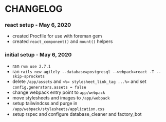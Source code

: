 # CHANGELOG

### react setup - May 6, 2020

- created Procfile for use with foreman gem
- created `react_component()` and `mount()` helpers

### initial setup - May 6, 2020

- ran `rvm use 2.7.1`
- ran `rails new agilely --database=postgresql --webpack=react -T --skip-sprockets`
- delete `/app/assets` and `<%= stylesheet_link_tag ...%>` and set `config.generators.assets = false`
- change webpack entry point to `app/webpack`
- move stylesheets and images to `/app/webpack`
- setup tailwindcss and purge in `/app/webpack/stylesheets/application.css`
- setup rspec and configure database_cleaner and factory_bot
